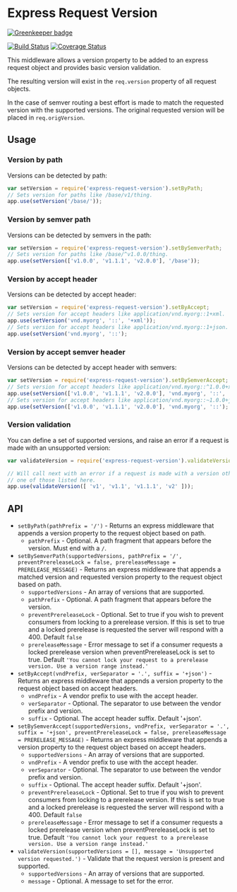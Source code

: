 # Express Request Version

[![Greenkeeper badge](https://badges.greenkeeper.io/elliotttf/express-request-version.svg)](https://greenkeeper.io/)

[![Build Status](https://travis-ci.org/elliotttf/express-request-version.svg?branch=master)](https://travis-ci.org/elliotttf/express-request-version)
[![Coverage Status](https://coveralls.io/repos/elliotttf/express-request-version/badge.svg?branch=master)](https://coveralls.io/r/elliotttf/express-request-version?branch=master)

This middleware allows a version property to be added to an express request object and provides
basic version validation.

The resulting version will exist in the `req.version` property of all request objects.

In the case of semver routing a best effort is made to match the requested version with
the supported versions. The original requested version will be placed in `req.origVersion`.

## Usage

### Version by path

Versions can be detected by path:

```javascript
var setVersion = require('express-request-version').setByPath;
// Sets version for paths like /base/v1/thing.
app.use(setVersion('/base/'));
```

### Version by semver path

Versions can be detected by semvers in the path:

```javascript
var setVersion = require('express-request-version').setBySemverPath;
// Sets version for paths like /base/^v1.0.0/thing.
app.use(setVersion(['v1.0.0', 'v1.1.1', 'v2.0.0'], '/base'));
```

### Version by accept header

Versions can be detected by accept header:

```javascript
var setVersion = require('express-request-version').setByAccept;
// Sets version for accept headers like application/vnd.myorg::1+xml.
app.use(setVersion('vnd.myorg', '::', '+xml'));
// Sets version for accept headers like application/vnd.myorg::1+json.
app.use(setVersion('vnd.myorg', '::');
```

### Version by accept semver header

Versions can be detected by accept header with semvers:

```javascript
var setVersion = require('express-request-version').setBySemverAccept;
// Sets version for accept headers like application/vnd.myorg::^1.0.0+xml.
app.use(setVersion(['v1.0.0', 'v1.1.1', 'v2.0.0'], 'vnd.myorg', '::', '+xml'));
// Sets version for accept headers like application/vnd.myorg::~1.0.0+json.
app.use(setVersion(['v1.0.0', 'v1.1.1', 'v2.0.0'], 'vnd.myorg', '::');
```

### Version validation

You can define a set of supported versions, and raise an error if a request is made with an
unsupported version:

```javascript
var validateVersion = require('express-request-version').validateVersion;

// Will call next with an error if a request is made with a version other than
// one of those listed here.
app.use(validateVersion([ 'v1', 'v1.1', 'v1.1.1', 'v2' ]));
```

## API

  * `setByPath(pathPrefix = '/')` - Returns an express middleware that appends a
    version property to the request object based on path.
    * `pathPrefix` - Optional. A path fragment that appears before the version.
      Must end with a `/`.
  * `setBySemverPath(supportedVersions, pathPrefix = '/', preventPrereleaseLock = false, prereleaseMessage = PRERELEASE_MESSAGE)` - Returns an express
    middleware that appends a matched version and requested version property to the
    request object based on path.
    * `supportedVersions` - An array of versions that are supported.
    * `pathPrefix` - Optional. A path fragment that appears before the version.
    * `preventPrereleaseLock` - Optional. Set to true if you wish to prevent
      consumers from locking to a prerelease version. If this is set to true and
      a locked prerelease is requested the server will respond with a 400.
      Default `false`
    * `prereleaseMessage` - Error message to set if a consumer requests a locked
      prerelease version when preventPrereleaseLock is set to true.
      Default `'You cannot lock your request to a prerelease version. Use a version range instead.'`
  * `setByAccept(vndPrefix, verSeparator = '.', suffix = '+json')` - Returns an
    express middleware that appends a version property to the request object based
    on accept headers.
    * `vndPrefix` - A vendor prefix to use with the accept header.
    * `verSeparator` - Optional. The separator to use between the vendor prefix
      and version.
    * `suffix` - Optional. The accept header suffix. Default '+json'.
  * `setBySemverAccept(supportedVersions, vndPrefix, verSeparator = '.', suffix = '+json', preventPrereleaseLock = false, prereleaseMessage = PRERELEASE_MESSAGE)` -
    Returns an express middleware that appends a version property to the request
    object based on accept headers.
    * `supportedVersions` - An array of versions that are supported.
    * `vndPrefix` - A vendor prefix to use with the accept header.
    * `verSeparator` - Optional. The separator to use between the vendor prefix
      and version.
    * `suffix` - Optional. The accept header suffix. Default '+json'.
    * `preventPrereleaseLock` - Optional. Set to true if you wish to prevent
      consumers from locking to a prerelease version. If this is set to true and
      a locked prerelease is requested the server will respond with a 400.
      Default `false`
    * `prereleaseMessage` - Error message to set if a consumer requests a locked
      prerelease version when preventPrereleaseLock is set to true.
      Default `'You cannot lock your request to a prerelease version. Use a version range instead.'`
  * `validateVersion(supportedVersions = [], message = 'Unsupported version requested.')` -
    Validate that the request version is present and supported.
    * `supportedVersions` - An array of versions that are supported.
    * `message` - Optional. A message to set for the error.
